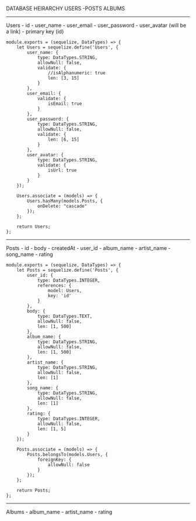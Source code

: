 DATABASE HEIRARCHY
    USERS
        -POSTS
    ALBUMS




-----------------------------------------------------
Users
    - id
    - user_name
    - user_email
    - user_password
    - user_avatar (will be a link)
    - primary key (id)

    module.exports = (sequelize, DataTypes) => {
        let Users = sequelize.define('Users', {
            user_name: {
                type: DataTypes.STRING,
                allowNull: false,
                validate: {
                    //isAlphanumeric: true
                    len: [3, 15]
                }
            },
            user_email: {
                validate: {
                    isEmail: true
                }
            },
            user_password: {
                type: DataTypes.STRING,
                allowNull: false,
                validate: {
                    len: [6, 15]
                }
            },
            user_avatar: {
                type: DataTypes.STRING,
                validate: {
                    isUrl: true
                }
            }
        });

        Users.associate = (models) => {
            Users.hasMany(models.Posts, {
                onDelete: "cascade"
            });
        };

        return Users;
    };
-----------------------------------------------------
Posts
    - id
    - body
    - createdAt
    - user_id
    - album_name
    - artist_name
    - song_name
    - rating

    module.exports = (sequelize, DataTypes) => {
        let Posts = sequelize.define('Posts', {
            user_id: {
                type: DataTypes.INTEGER,
                references: {
                    model: Users,
                    key: 'id'
                }
            },
            body: {
                type: DataTypes.TEXT,
                allowNull: false,
                len: [1, 500]
            },
            album_name: {
                type: DataTypes.STRING,
                allowNull: false,
                len: [1, 500]
            },
            artist_name: {
                type: DataTypes.STRING,
                allowNull: false,
                len: [1]
            },
            song_name: {
                type: DataTypes.STRING,
                allowNull: false,
                len: [1]
            },
            rating: {
                type: DataTypes.INTEGER,
                allowNull: false,
                len: [1, 5]
            }
        });

        Posts.associate = (models) => {
            Posts.belongsTo(models.Users, {
                foreignKey: {
                    allowNull: false
                }
            });
        };

        return Posts;
    };
-----------------------------------------------------
Albums
    - album_name
    - artist_name
    - rating

